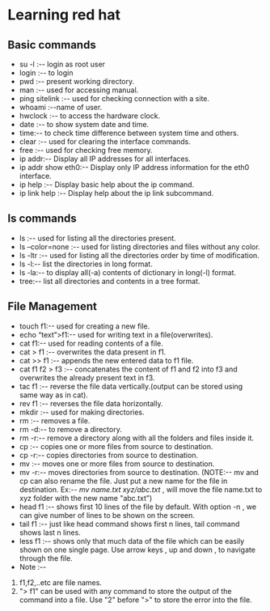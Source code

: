 # Learning red hat
## Basic commands
- su -l  :-- login as root user
- login  :-- to login
- pwd :-- present working directory.
- man :-- used for accessing manual.
- ping sitelink :-- used for checking connection with a site.
- whoami :--name of user.
- hwclock :-- to access the hardware clock. 
- date :-- to show system date and time.
- time:-- to check time difference between system time and others.
- clear :-- used for clearing the interface commands.
- free :-- used for checking free memory.
- ip addr:-- Display all IP addresses for all interfaces.
- ip addr show eth0:-- Display only IP address information for the eth0 interface.
- ip help :-- Display basic help about the ip command.
- ip link help :-- Display help about the ip link subcommand.
## ls commands
- ls :-- used for listing all the directories present.
- ls –color=none :-- used for listing directories and files without any color.
- ls -ltr :-- used for listing all the directories order by time of modification.
- ls -l:-- list the directories in long format.
- ls -la:-- to display all(-a) contents of dictionary in long(-l) format.
- tree:-- list all directories and contents in a tree format.
## File Management
- touch f1:-- used for creating a new file.
- echo “text”>f1:-- used for writing text in a file(overwrites).
- cat f1:-- used for reading contents of a file.
- cat > f1 :-- overwrites the data present in f1.
- cat >> f1 :-- appends the new entered data to f1 file.
- cat f1 f2 > f3 :-- concatenates the content of f1 and f2 into f3 and overwrites the already present text in f3.
- tac f1 :-- reverse the file data vertically.(output can be stored using same way as in cat).
- rev f1 :-- reverses the file data horizontally.
- mkdir :-- used for making directories.
- rm :-- removes a file.
- rm -d:-- to remove a directory.
- rm -r:-- remove a directory along with all the folders and files inside it.
- cp :-- copies one or more files from source to destination.
- cp -r:-- copies directories from source to destination.
- mv :-- moves one or more files from source to destination.
- mv -r:-- moves directories from source to destination.
(NOTE:-- mv and cp can also rename the file. Just put a new name for the file in destination. Ex:-- <i>mv name.txt xyz/abc.txt</i> , will move the file name.txt to xyz folder with the new name "abc.txt")
- head f1 :-- shows first 10 lines of the file by default. With option -n , we can give number of lines to be shown on the screen.
- tail f1 :-- just like head command shows first n lines, tail command shows last n lines.
- less f1 :-- shows only that much data of the file which can be easily shown on one single page. Use arrow keys , up and down , to navigate through the file.
- Note :-- 
1. f1,f2,..etc are file names.
2. "> f1" can be used with any command to store the output of the command into a file. Use "2" before ">" to store the error into the file.
